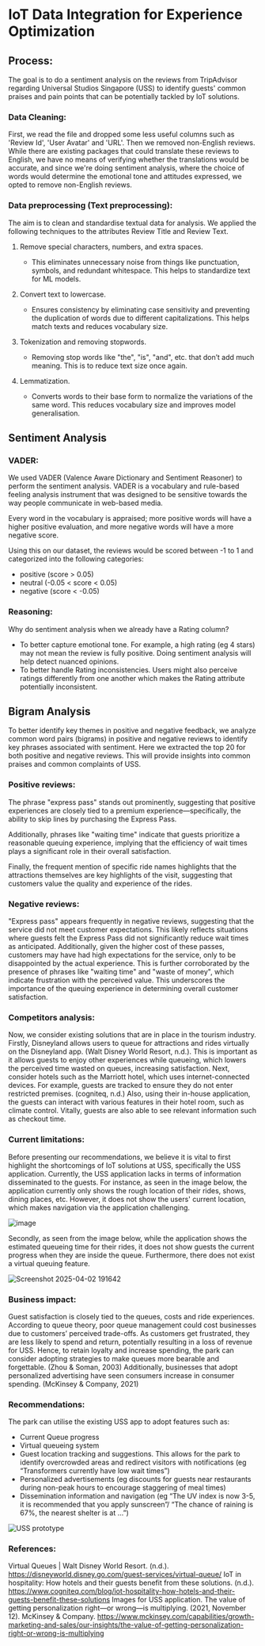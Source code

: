 # IoT Data Integration for Experience Optimization

## Process:

The goal is to do a sentiment analysis on the reviews from TripAdvisor regarding Universal Studios Singapore (USS) to identify guests' common praises and pain points that can be potentially tackled by IoT solutions.

### Data Cleaning:

First, we read the file and dropped some less useful columns such as 'Review Id', 'User Avatar' and 'URL'. Then we removed non-English reviews. While there are existing packages that could translate these reviews to English, we have no means of verifying whether the translations would be accurate, and since we're doing sentiment analysis, where the choice of words would determine the emotional tone and attitudes expressed, we opted to remove non-English reviews.

### Data preprocessing (Text preprocessing):

The aim is to clean and standardise textual data for analysis. We applied the following techniques to the attributes Review Title and Review Text.

1. Remove special characters, numbers, and extra spaces.
    - This eliminates unnecessary noise from things like punctuation, symbols, and redundant whitespace. This helps to standardize text for ML models.

2. Convert text to lowercase.
    - Ensures consistency by eliminating case sensitivity and preventing the duplication of words due to different capitalizations. This helps match texts and reduces vocabulary size.


3. Tokenization and removing stopwords.
    - Removing stop words like "the", "is", "and", etc. that don’t add much meaning. This is to reduce text size once again.

4. Lemmatization.
    - Converts words to their base form to normalize the variations of the same word. This reduces vocabulary size and improves model generalisation.
  

## Sentiment Analysis

### VADER: 
We used VADER (Valence Aware Dictionary and Sentiment Reasoner) to perform the sentiment analysis. VADER is a vocabulary and rule-based feeling analysis instrument that was designed to be sensitive towards the way people communicate in web-based media. 

Every word in the vocabulary is appraised; more positive words will have a higher positive evaluation, and more negative words will have a more negative score.

Using this on our dataset, the reviews would be scored between -1 to 1 and categorized into the following categories:
- positive (score > 0.05) 
- neutral (-0.05 < score < 0.05)
- negative (score < -0.05)

### Reasoning:
Why do sentiment analysis when we already have a Rating column?
- To better capture emotional tone. For example, a high rating (eg 4 stars) may not mean the review is fully positive. Doing sentiment analysis will help detect nuanced opinions.
- To better handle Rating inconsistencies. Users might also perceive ratings differently from one another which makes the Rating attribute potentially inconsistent.

## Bigram Analysis

To better identify key themes in positive and negative feedback, we analyze common word pairs (bigrams) in positive and negative reviews to identify key phrases associated with sentiment. Here we extracted the top 20 for both positive and negative reviews. This will provide insights into common praises and common complaints of USS.

### Positive reviews:

The phrase "express pass" stands out prominently, suggesting that positive experiences are closely tied to a premium experience—specifically, the ability to skip lines by purchasing the Express Pass.

Additionally, phrases like "waiting time" indicate that guests prioritize a reasonable queuing experience, implying that the efficiency of wait times plays a significant role in their overall satisfaction.

Finally, the frequent mention of specific ride names highlights that the attractions themselves are key highlights of the visit, suggesting that customers value the quality and experience of the rides.


### Negative reviews:

"Express pass" appears frequently in negative reviews, suggesting that the service did not meet customer expectations. This likely reflects situations where guests felt the Express Pass did not significantly reduce wait times as anticipated. Additionally, given the higher cost of these passes, customers may have had high expectations for the service, only to be disappointed by the actual experience. This is further corroborated by the presence of phrases like "waiting time" and "waste of money", which indicate frustration with the perceived value. This underscores the importance of the queuing experience in determining overall customer satisfaction.

### Competitors analysis:

Now, we consider existing solutions that are in place in the tourism industry. Firstly, Disneyland allows users to queue for attractions and rides virtually on the Disneyland app. (Walt Disney World Resort, n.d.). This is important as it allows guests to enjoy other experiences while queueing, which lowers the perceived time wasted on queues, increasing satisfaction. Next, consider hotels such as the Marriott hotel, which uses internet-connected devices. For example, guests are tracked to ensure they do not enter restricted premises. (cogniteq, n.d.) Also, using their in-house application, the guests can interact with various features in their hotel room, such as climate control. Vitally, guests are also able to see relevant information such as checkout time. 

### Current limitations:

Before presenting our recommendations, we believe it is vital to first highlight the shortcomings of IoT solutions at USS, specifically the USS application. Currently, the USS application lacks in terms of information disseminated to the guests. For instance, as seen in the image below, the application currently only shows the rough location of their rides, shows, dining places, etc. However, it does not show the users' current location, which makes navigation via the application challenging.

![image](https://github.com/user-attachments/assets/63f2de1c-b440-4858-b6f1-558d122dd8fe)


Secondly, as seen from the image below, while the application shows the estimated queueing time for their rides, it does not show guests the current progress when they are inside the queue. Furthermore, there does not exist a virtual queuing feature. 

![Screenshot 2025-04-02 191642](https://github.com/user-attachments/assets/7814efcf-18f6-4768-abf6-0d20dca34843)

### Business impact:

Guest satisfaction is closely tied to the queues, costs and ride experiences. According to queue theory, poor queue management could cost businesses due to customers’ perceived trade-offs. As customers get frustrated, they are less likely to spend and return, potentially resulting in a loss of revenue for USS. Hence, to retain loyalty and increase spending, the park can consider adopting strategies to make queues more bearable and forgettable. (Zhou & Soman, 2003) Additionally, businesses that adopt personalized advertising have seen consumers increase in consumer spending. (McKinsey & Company, 2021)

### Recommendations:

The park can utilise the existing USS app to adopt features such as:
* Current Queue progress
* Virtual queueing system
* Guest location tracking and suggestions. This allows for the park to identify overcrowded areas and redirect visitors with notifications (eg “Transformers currently have low wait times”)
* Personalized advertisements (eg discounts for guests near restaurants during non-peak hours to encourage staggering of meal times)
* Dissemination information and navigation (eg “The UV index is now 3-5, it is recommended that you apply sunscreen”/ “The chance of raining is 67%, the nearest shelter is at …”)


![USS prototype](https://github.com/user-attachments/assets/c75aa543-0778-4df1-b3e5-f9bc34e08bd4)




### References:
Virtual Queues | Walt Disney World Resort. (n.d.). https://disneyworld.disney.go.com/guest-services/virtual-queue/
IoT in hospitality: How hotels and their guests benefit from these solutions. (n.d.). https://www.cogniteq.com/blog/iot-hospitality-how-hotels-and-their-guests-benefit-these-solutions 
Images for USS application.
The value of getting personalization right—or wrong—is multiplying. (2021, November 12). McKinsey & Company. https://www.mckinsey.com/capabilities/growth-marketing-and-sales/our-insights/the-value-of-getting-personalization-right-or-wrong-is-multiplying
